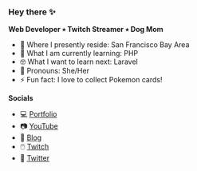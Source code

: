 ### Hey there ✨

**Web Developer ٭ Twitch Streamer ٭ Dog Mom**

- 🌉 Where I presently reside: San Francisco Bay Area
- 🌱 What I am currently learning: PHP
- 🤓 What I want to learn next: Laravel
- 👩 Pronouns: She/Her
- ⚡ Fun fact: I love to collect Pokemon cards!

**Socials**
- 💻 [Portfolio](https://melodym.dev/)
- 📷 [YouTube](https://www.youtube.com/channel/UCaTuCcZzP7ZaBLzYLoxRDZg)
- 📰 [Blog](https://blog.melodym.dev/)
- 🖱️ [Twitch](https://www.twitch.tv/melodydev)
- 📱 [Twitter](https://twitter.com/melodymdev)




